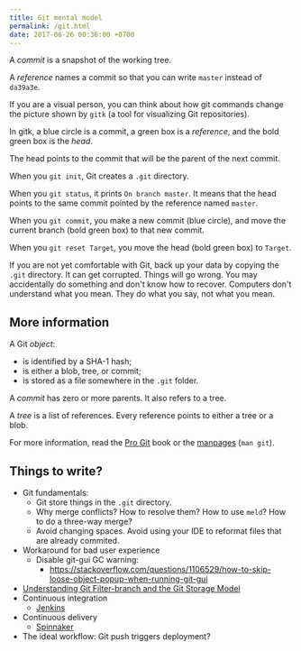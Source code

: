```yaml
---
title: Git mental model
permalink: /git.html
date: 2017-06-26 00:36:00 +0700
---
```


A *commit* is a snapshot of the working tree.

A *reference* names a commit so that you can write `master`
instead of `da39a3e`.

If you are a visual person,
you can think about how git commands change
the picture shown by `gitk`
(a tool for visualizing Git repositories).

In gitk, a blue circle is a commit,
a green box is a *reference*,
and the bold green box is the *head*.

The head points to the commit that will be the parent of the next commit.

When you `git init`, Git creates a `.git` directory.

When you `git status`, it prints `On branch master`.
It means that the head points to the same commit pointed by the reference named `master`.

When you `git commit`, you make a new commit (blue circle),
and move the current branch (bold green box) to that new commit.

When you `git reset Target`,
you move the head (bold green box) to `Target`.

If you are not yet comfortable with Git,
back up your data by copying the `.git` directory.
It can get corrupted.
Things will go wrong.
You may accidentally do something and don't know how to recover.
Computers don't understand what you mean.
They do what you say, not what you mean.

## More information

A Git *object*:

- is identified by a SHA-1 hash;
- is either a blob, tree, or commit;
- is stored as a file somewhere in the `.git` folder.

A *commit* has zero or more parents.
It also refers to a tree.

A *tree* is a list of references.
Every reference points to either a tree or a blob.

For more information, read the [Pro Git](https://git-scm.com/book) book
or the [manpages](https://git-scm.com/docs) (`man git`).

## Things to write?

- Git fundamentals:
    - Git store things in the `.git` directory.
    - Why merge conflicts? How to resolve them? How to use `meld`? How to do a three-way merge?
    - Avoid changing spaces. Avoid using your IDE to reformat files that are already commited.
- Workaround for bad user experience
    - Disable git-gui GC warning:
        - https://stackoverflow.com/questions/1106529/how-to-skip-loose-object-popup-when-running-git-gui
- [Understanding Git Filter-branch and the Git Storage Model](https://manishearth.github.io/blog/2017/03/05/understanding-git-filter-branch/)
- Continuous integration
    - [Jenkins](https://jenkins.io/)
- Continuous delivery
    - [Spinnaker](https://www.spinnaker.io/)
- The ideal workflow: Git push triggers deployment?
